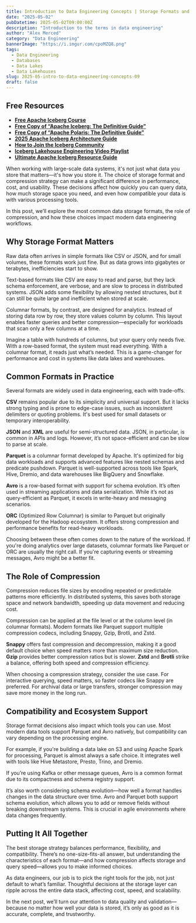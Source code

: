 ```yaml
---
title: Introduction to Data Engineering Concepts | Storage Formats and Compression
date: "2025-05-02"
pubDatetime: 2025-05-02T09:00:00Z
description: "Introduction to the terms in data engineering"
author: "Alex Merced"
category: "Data Engineering"
bannerImage: "https://i.imgur.com/cpoMZQ8.png"
tags:
  - Data Engineering
  - Databases
  - Data Lakes
  - Data Lakehouses
slug: 2025-05-intro-to-data-engineering-concepts-09
draft: false
---
```


## Free Resources  
- **[Free Apache Iceberg Course](https://hello.dremio.com/webcast-an-apache-iceberg-lakehouse-crash-course-reg.html?utm_source=ev_external_blog&utm_medium=influencer&utm_campaign=intro_to_de&utm_content=alexmerced&utm_term=external_blog)**  
- **[Free Copy of “Apache Iceberg: The Definitive Guide”](https://hello.dremio.com/wp-apache-iceberg-the-definitive-guide-reg.html?utm_source=ev_external_blog&utm_medium=influencer&utm_campaign=intro_to_de&utm_content=alexmerced&utm_term=external_blog)**  
- **[Free Copy of “Apache Polaris: The Definitive Guide”](https://hello.dremio.com/wp-apache-polaris-guide-reg.html?utm_source=ev_external_blog&utm_medium=influencer&utm_campaign=intro_to_de&utm_content=alexmerced&utm_term=external_blog)**  
- **[2025 Apache Iceberg Architecture Guide](https://medium.com/data-engineering-with-dremio/2025-guide-to-architecting-an-iceberg-lakehouse-9b19ed42c9de)**  
- **[How to Join the Iceberg Community](https://medium.alexmerced.blog/guide-to-finding-apache-iceberg-events-near-you-and-being-part-of-the-greater-iceberg-community-0c38ae785ddb)**  
- **[Iceberg Lakehouse Engineering Video Playlist](https://youtube.com/playlist?list=PLsLAVBjQJO0p0Yq1fLkoHvt2lEJj5pcYe&si=WTSnqjXZv6Glkc3y)**  
- **[Ultimate Apache Iceberg Resource Guide](https://medium.com/data-engineering-with-dremio/ultimate-directory-of-apache-iceberg-resources-e3e02efac62e)** 

When working with large-scale data systems, it's not just what data you store that matters—it's how you store it. The choice of storage format and compression strategy can make a significant difference in performance, cost, and usability. These decisions affect how quickly you can query data, how much storage space you need, and even how compatible your data is with various processing tools.

In this post, we’ll explore the most common data storage formats, the role of compression, and how these choices impact modern data engineering workflows.

## Why Storage Format Matters

Raw data often arrives in simple formats like CSV or JSON, and for small volumes, these formats work just fine. But as data grows into gigabytes or terabytes, inefficiencies start to show.

Text-based formats like CSV are easy to read and parse, but they lack schema enforcement, are verbose, and are slow to process in distributed systems. JSON adds some flexibility by allowing nested structures, but it can still be quite large and inefficient when stored at scale.

Columnar formats, by contrast, are designed for analytics. Instead of storing data row by row, they store values column by column. This layout enables faster queries and better compression—especially for workloads that scan only a few columns at a time.

Imagine a table with hundreds of columns, but your query only needs five. With a row-based format, the system must read everything. With a columnar format, it reads just what’s needed. This is a game-changer for performance and cost in systems like data lakes and warehouses.

## Common Formats in Practice

Several formats are widely used in data engineering, each with trade-offs.

**CSV** remains popular due to its simplicity and universal support. But it lacks strong typing and is prone to edge-case issues, such as inconsistent delimiters or quoting problems. It's best used for small datasets or temporary interoperability.

**JSON** and **XML** are useful for semi-structured data. JSON, in particular, is common in APIs and logs. However, it’s not space-efficient and can be slow to parse at scale.

**Parquet** is a columnar format developed by Apache. It's optimized for big data workloads and supports advanced features like nested schemas and predicate pushdown. Parquet is well-supported across tools like Spark, Hive, Dremio, and data warehouses like BigQuery and Snowflake.

**Avro** is a row-based format with support for schema evolution. It’s often used in streaming applications and data serialization. While it’s not as query-efficient as Parquet, it excels in write-heavy and messaging scenarios.

**ORC** (Optimized Row Columnar) is similar to Parquet but originally developed for the Hadoop ecosystem. It offers strong compression and performance benefits for read-heavy workloads.

Choosing between these often comes down to the nature of the workload. If you're doing analytics over large datasets, columnar formats like Parquet or ORC are usually the right call. If you're capturing events or streaming messages, Avro might be a better fit.

## The Role of Compression

Compression reduces file sizes by encoding repeated or predictable patterns more efficiently. In distributed systems, this saves both storage space and network bandwidth, speeding up data movement and reducing cost.

Compression can be applied at the file level or at the column level (in columnar formats). Modern formats like Parquet support multiple compression codecs, including Snappy, Gzip, Brotli, and Zstd.

**Snappy** offers fast compression and decompression, making it a good default choice when speed matters more than maximum size reduction. **Gzip** provides better compression ratios but is slower. **Zstd** and **Brotli** strike a balance, offering both speed and compression efficiency.

When choosing a compression strategy, consider the use case. For interactive querying, speed matters, so faster codecs like Snappy are preferred. For archival data or large transfers, stronger compression may save more money in the long run.

## Compatibility and Ecosystem Support

Storage format decisions also impact which tools you can use. Most modern data tools support Parquet and Avro natively, but compatibility can vary depending on the processing engine.

For example, if you're building a data lake on S3 and using Apache Spark for processing, Parquet is almost always a safe choice. It integrates well with tools like Hive Metastore, Presto, Trino, and Dremio.

If you’re using Kafka or other message queues, Avro is a common format due to its compactness and schema registry support.

It’s also worth considering schema evolution—how well a format handles changes in the data structure over time. Avro and Parquet both support schema evolution, which allows you to add or remove fields without breaking downstream systems. This is crucial in agile environments where data changes frequently.

## Putting It All Together

The best storage strategy balances performance, flexibility, and compatibility. There’s no one-size-fits-all answer, but understanding the characteristics of each format—and how compression affects storage and query speed—allows you to make informed choices.

As data engineers, our job is to pick the right tools for the job, not just default to what’s familiar. Thoughtful decisions at the storage layer can ripple across the entire data stack, affecting cost, speed, and scalability.

In the next post, we’ll turn our attention to data quality and validation—because no matter how well your data is stored, it’s only as good as it is accurate, complete, and trustworthy.
